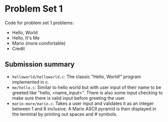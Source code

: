 # Problem Set 1

Code for problem set 1 problems:
 - Hello, World
 - Hello, It's Me
 - Mario (more comfortable)
 - Credit

## Submission summary
 - ```helloworld/helloworld.c```: The classic "Hello, World!" program implemented in c.
 - ```me/hello.c```: Similar to hello world but with user input of their name to be greeted like "hello, \<name_input\>". There is also some input checking to make sure there is valid input before greeting the user.
 - ```mario-more/mario.c```: Takes a user input and validates it as an integer between 1 and 8 inclusive. A Mario ASCII pyramid is then displayed in the terminal by printing out spaces and \# symbols.
